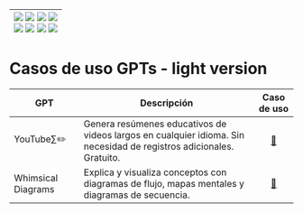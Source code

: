 <div align=right>

|[![](https://img.shields.io/badge/-Inicio-FFF?style=flat&logo=Emlakjet&logoColor=black)](/README.md) [![](https://img.shields.io/badge/-Introducción-FFF?style=flat&logo=abbrobotstudio&logoColor=black)](/documentos/intro.md) [![](https://img.shields.io/badge/-Modelos_de_lenguaje-FFF?style=flat&logo=LiveChat&logoColor=black)](/documentos/LLMs.md) [![](https://img.shields.io/badge/-Panorámica-FFF?style=flat&logo=openstreetmap&logoColor=black)](/documentos/panoramica.md)<br>  [![](https://img.shields.io/badge/-Prompts-FFF?style=flat&logo=Proton&logoColor=black)](/documentos/prompts/README.md) [![](https://img.shields.io/badge/-Ing,_de_prompts-FFF?style=flat&logo=googleearthengine&logoColor=black)](/documentos/ingenieriaDePrompts/README.md) [![](https://img.shields.io/badge/-Patrones-FFF?style=flat&logo=textpattern&logoColor=black)](/documentos/ingenieriaDePrompts/patrones/README.md) [![](https://img.shields.io/badge/-Casos_de_uso-FFF?style=flat&logo=gitbook&logoColor=black)](/documentos/casosDeUso/README.md)|
|-:|

</div>

# Casos de uso GPTs - light version

|GPT|Descripción|Caso de uso|
|-|-|:-:|
|YouTube∑✏️|Genera resúmenes educativos de videos largos en cualquier idioma. Sin necesidad de registros adicionales. Gratuito.|[📜](https://chat.openai.com/share/fa404a84-4c07-4687-bf4a-468ff65e91aa)
|Whimsical Diagrams|Explica y visualiza conceptos con diagramas de flujo, mapas mentales y diagramas de secuencia.|[📜](https://chat.openai.com/share/bff7f79f-8240-45b2-994c-b698ca027e42)
